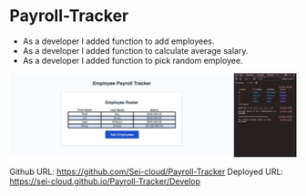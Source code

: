 # Payroll-Tracker
* As a developer I added function to add employees.
* As a developer I added function to calculate average salary.
* As a developer I added function to pick random employee.

![Payroll-Tracker](./Assets/Payroll.png)

Github URL: https://github.com/Sei-cloud/Payroll-Tracker
Deployed URL: https://sei-cloud.github.io/Payroll-Tracker/Develop